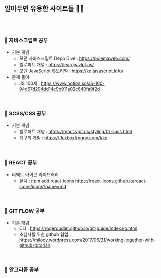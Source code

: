 ## 알아두면 유용한 사이트들   :woman::speech_balloon:
<br /><br />
### :bookmark_tabs: 자바스크립트 공부 <br />
  - 기본 개념 <br />
    - 모던 자바스크립트 Depp Dive : https://poiemaweb.com/<br />
    - 벨로퍼트 개념 : https://learnjs.vlpt.us/<br />
    - 모던 JavaScript 튜토리얼 : https://ko.javascript.info/<br />
  - 문제 풀이<br />
    - JS 100제 : https://www.notion.so/JS-100-94d97d294dd14c9b911a02c840fa9f2d<br />
<br /><br />
### :bookmark_tabs: SCSS/CSS 공부<br />
  - 기본 개념 <br />
    - 벨로퍼트 개념 : https://react.vlpt.us/styling/01-sass.html<br />
    - 개구리 게임 : https://flexboxfroggy.com/#ko<br />
<br /><br />
### :bookmark_tabs: REACT 공부<br />
  - 리액트 아이콘 라이브러리 <br />
    - 설치 : npm add react-icons https://react-icons.github.io/react-icons/icons?name=md<br />
<br /><br />
### :bookmark_tabs: GIT FLOW 공부<br />
  - 기본 개념 <br />
    - CLI : https://rogerdudler.github.io/git-guide/index.ko.html<br />
    - 초심자를 위한 github 협업 : https://milooy.wordpress.com/2017/06/21/working-together-with-github-tutorial/<br />
<br /><br />
### :bookmark_tabs: 알고리즘 공부<br />
